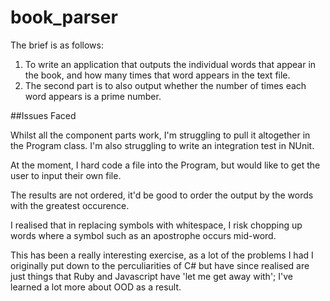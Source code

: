 # book_parser

The brief is as follows:
1. To write an application that outputs the individual words that appear in the book, and how many times that word appears in the text file.
2. The second part is to also output whether the number of times each word appears is a prime number.

##Issues Faced

Whilst all the component parts work, I'm struggling to pull it altogether in the Program class. I'm also struggling to write an integration test in NUnit. 

At the moment, I hard code a file into the Program, but would like to get the user to input their own file.

The results are not ordered, it'd be good to order the output by the words with the greatest occurence.

I realised that in replacing symbols with whitespace, I risk chopping up words where a symbol such as an apostrophe occurs mid-word.

This has been a really interesting exercise, as a lot of the problems I had I originally put down to the perculiarities of C# but have since realised are just things that Ruby and Javascript have 'let me get away with'; I've learned a lot more about OOD as a result.

